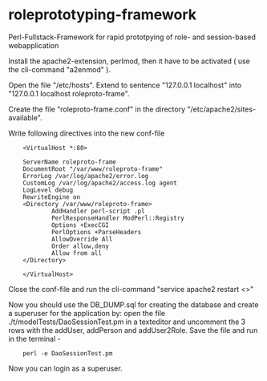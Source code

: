 # roleprototyping-framework
Perl-Fullstack-Framework for rapid prototpying of role- and session-based webapplication 

Install the apache2-extension, perlmod, then it have to be activated ( use the cli-command "a2enmod" ).

Open the file "/etc/hosts".
Extend to sentence "127.0.0.1 localhost" into "127.0.0.1 localhost roleproto-frame".

Create the file "roleproto-frame.conf" in the directory "/etc/apache2/sites-available".

Write following directives into the new conf-file


        <VirtualHost *:80>

        ServerName roleproto-frame
        DocumentRoot "/var/www/roleproto-frame"
        ErrorLog /var/log/apache2/error.log
        CustomLog /var/log/apache2/access.log agent
        LogLevel debug
        RewriteEngine on
        <Directory /var/www/roleproto-frame>
                AddHandler perl-script .pl
                PerlResponseHandler ModPerl::Registry
                Options +ExecCGI
                PerlOptions +ParseHeaders
                AllowOverride All
                Order allow,deny
                Allow from all
        </Directory>
        
        </VirtualHost>


Close the conf-file and run the cli-command "service apache2 restart <<ENTER>>"
  
Now you should use the DB_DUMP.sql for creating the database and create a superuser for the application by:
open the file ./t/modelTests/DaoSessionTest.pm in a texteditor and uncomment the 3 rows with the addUser, addPerson and addUser2Role. Save the file and run in the terminal -

        perl -e DaoSessionTest.pm
        
Now you can login as a superuser.



